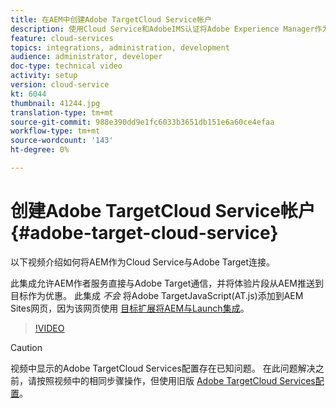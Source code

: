 ```yaml
---
title: 在AEM中创建Adobe TargetCloud Service帐户
description: 使用Cloud Service和AdobeIMS认证将Adobe Experience Manager作为Cloud Service与Adobe Target整合。
feature: cloud-services
topics: integrations, administration, development
audience: administrator, developer
doc-type: technical video
activity: setup
version: cloud-service
kt: 6044
thumbnail: 41244.jpg
translation-type: tm+mt
source-git-commit: 988e390dd9e1fc6033b3651db151e6a60ce4efaa
workflow-type: tm+mt
source-wordcount: '143'
ht-degree: 0%

---
```



# 创建Adobe TargetCloud Service帐户 {#adobe-target-cloud-service}

以下视频介绍如何将AEM作为Cloud Service与Adobe Target连接。

此集成允许AEM作者服务直接与Adobe Target通信，并将体验片段从AEM推送到目标作为优惠。  此集成 *不会* 将Adobe TargetJavaScript(AT.js)添加到AEM Sites网页，因为该网页使用 [目标扩展将AEM与Launch集成](../experience-platform-launch/connect-aem-launch-adobe-io.md)。

>[!VIDEO](https://video.tv.adobe.com/v/41244?quality=12&learn=on)

>[!CAUTION]
>
>视频中显示的Adobe TargetCloud Services配置存在已知问题。 在此问题解决之前，请按照视频中的相同步骤操作，但使用旧版 [Adobe TargetCloud Services配置](https://docs.adobe.com/content/help/en/experience-manager-learn/aem-target-tutorial/aem-target-implementation/using-aem-cloud-services.html)。


